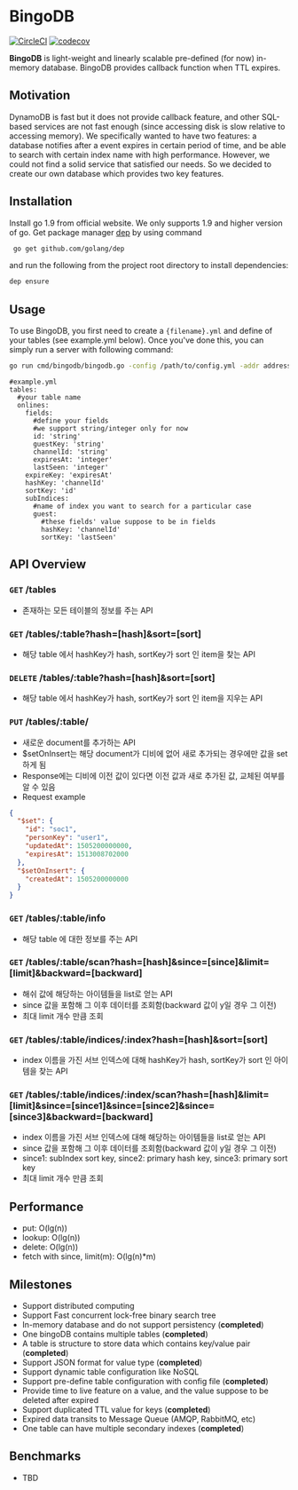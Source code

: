 # BingoDB
[![CircleCI](https://circleci.com/gh/zoyi/bingodb/tree/master.svg?style=shield)](https://circleci.com/gh/zoyi/bingodb/tree/master) [![codecov](https://codecov.io/gh/zoyi/bingodb/branch/master/graph/badge.svg?token=n78FlqQZC7)](https://codecov.io/gh/zoyi/bingodb)

**BingoDB** is light-weight and linearly scalable pre-defined (for now) in-memory database. BingoDB provides callback function when TTL expires.

## Motivation
DynamoDB is fast but it does not provide callback feature, and other SQL-based services are not fast enough (since accessing disk is slow relative to accessing memory). We specifically wanted to have two features: a database notifies after a event expires in certain period of time, and be able to search with certain index name with high performance. However, we could not find a solid service that satisfied our needs. So we decided to create our own database which provides two key features.

## Installation
Install go 1.9 from official website. We only supports 1.9 and higher version of go. Get package manager [dep](https://github.com/golang/dep) by using command

```sh
 go get github.com/golang/dep
```
and run the following from the project root directory to install dependencies:
```sh
dep ensure
```

## Usage
To use BingoDB, you first need to create a `{filename}.yml` and define of your tables (see example.yml below). Once you've done this, you can simply run a server with following command:
```sh
go run cmd/bingodb/bingodb.go -config /path/to/config.yml -addr address:port`
```

```
#example.yml
tables:
  #your table name
  onlines:
    fields:
      #define your fields
      #we support string/integer only for now
      id: 'string'
      guestKey: 'string'
      channelId: 'string'
      expiresAt: 'integer'
      lastSeen: 'integer'
    expireKey: 'expiresAt'
    hashKey: 'channelId'
    sortKey: 'id'
    subIndices:
      #name of index you want to search for a particular case
      guest:
        #these fields' value suppose to be in fields
        hashKey: 'channelId'
        sortKey: 'lastSeen'
```

## API Overview

### <code>GET</code> /tables
* 존재하는 모든 테이블의 정보를 주는 API

### <code>GET</code> /tables/:table?hash=[hash]&sort=[sort]
* 해당 table 에서 hashKey가 hash, sortKey가 sort 인 item을 찾는 API

### <code>DELETE</code> /tables/:table?hash=[hash]&sort=[sort]
* 해당 table 에서 hashKey가 hash, sortKey가 sort 인 item을 지우는 API

### <code>PUT</code> /tables/:table/
* 새로운 document를 추가하는 API
* $setOnInsert는 해당 document가 디비에 없어 새로 추가되는 경우에만 값을 set하게 됨
* Response에는 디비에 이전 값이 있다면 이전 값과 새로 추가된 값, 교체된 여부를 알 수 있음
* Request example 
```json
{
  "$set": {
    "id": "soc1",
    "personKey": "user1",
    "updatedAt": 1505200000000,
    "expiresAt": 1513008702000
  },
  "$setOnInsert": {
    "createdAt": 1505200000000
  }
}
```

### <code>GET</code> /tables/:table/info
* 해당 table 에 대한 정보를 주는 API

### <code>GET</code> /tables/:table/scan?hash=[hash]&since=[since]&limit=[limit]&backward=[backward]
* 해쉬 값에 해당하는 아이템들을 list로 얻는 API
* since 값을 포함해 그 이후 데이터를 조회함(backward 값이 y일 경우 그 이전)
* 최대 limit 개수 만큼 조회 

### <code>GET</code> /tables/:table/indices/:index?hash=[hash]&sort=[sort]
* index 이름을 가진 서브 인덱스에 대해 hashKey가 hash, sortKey가 sort 인 아이템을 찾는 API

### <code>GET</code> /tables/:table/indices/:index/scan?hash=[hash]&limit=[limit]&since=[since1]&since=[since2]&since=[since3]&backward=[backward]
* index 이름을 가진 서브 인덱스에 대해 해당하는 아이템들을 list로 얻는 API
* since 값을 포함해 그 이후 데이터를 조회함(backward 값이 y일 경우 그 이전)
* since1: subIndex sort key, since2: primary hash key, since3: primary sort key
* 최대 limit 개수 만큼 조회


## Performance
* put: O(lg(n))
* lookup: O(lg(n))
* delete: O(lg(n))
* fetch with since, limit(m): O(lg(n)*m)

## Milestones
* Support distributed computing
* Support Fast concurrent lock-free binary search tree
* In-memory database and do not support persistency (**completed**)
* One bingoDB contains multiple tables (**completed**)
* A table is structure to store data which contains key/value pair  (**completed**)
* Support JSON format for value type (**completed**)
* Support dynamic table configuration like NoSQL
* Support pre-define table configuration with config file (**completed**)
* Provide time to live feature on a value, and the value suppose to be deleted after expired
* Support duplicated TTL value for keys (**completed**)
* Expired data transits to Message Queue (AMQP, RabbitMQ, etc)
* One table can have multiple secondary indexes (**completed**)

## Benchmarks
* TBD
